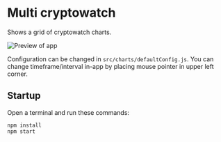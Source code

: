 # Multi cryptowatch

Shows a grid of cryptowatch charts.

![Preview of app](https://i.imgur.com/tVHeKUJ.png)

Configuration can be changed in `src/charts/defaultConfig.js`. You can change timeframe/interval in-app by placing mouse pointer in upper left corner.

## Startup

Open a terminal and run these commands:

```
npm install
npm start
```
